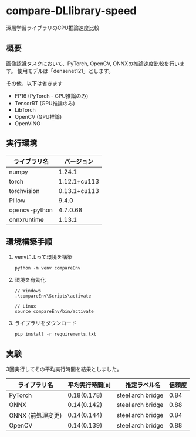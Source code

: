# compare-DLlibrary-speed
深層学習ライブラリのCPU推論速度比較

## 概要
画像認識タスクにおいて、PyTorch, OpenCV, ONNXの推論速度比較を行います。
使用モデルは「densenet121」とします。

その他、以下は省きます
- FP16 (PyTorch - GPU推論のみ)
- TensorRT (GPU推論のみ)
- LibTorch
- OpenCV (GPU推論)
- OpenVINO

## 実行環境
|  ライブラリ名  |  バージョン  |
| ---- | ---- |
|  numpy  |  1.24.1  |
|  torch  |  1.12.1+cu113  |
|  torchvision  |  0.13.1+cu113  |
|  Pillow  |  9.4.0  |
|  opencv-python  |  4.7.0.68  |
|  onnxruntime  |  1.13.1  |

## 環境構築手順
1. venvによって環境を構築
     ```
     python -m venv compareEnv
     ```

2. 環境を有効化
     ```
     // Windows
     .\compareEnv\Scripts\activate

     // Linux
     source compareEnv/bin/activate
     ```

3. ライブラリをダウンロード
     ```
     pip install -r requirements.txt
     ```


## 実験
3回実行してその平均実行時間を結果としました。

|  ライブラリ名  |  平均実行時間[s]  |　推定ラベル名 | 信頼度 |
| ---- | ---- | ---- | ---- | 
|  PyTorch  |  0.18(0.178)  | steel arch bridge | 0.84 |
|  ONNX  |  0.14(0.142)  | steel arch bridge | 0.88 |
|  ONNX (前処理変更)  |  0.14(0.144)  | steel arch bridge | 0.84 |
|  OpenCV  | 0.14(0.139) | steel arch bridge | 0.88 |